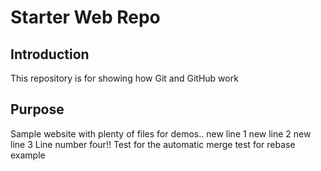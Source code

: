 # Starter Web Repo

## Introduction

This repository is for showing how Git and GitHub work

## Purpose

Sample website with plenty of files for demos..
new line 1
new line 2
new line 3
Line number four!!
Test for the automatic merge
test for rebase example
